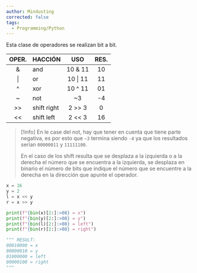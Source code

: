 ```yaml
---
author: Mindusting
corrected: false
tags:
  - Programming/Python
---
```


Esta clase de operadores se realizan bit a bit.

| OPER. | HACCIÓN     | USO      | RES. |
|:-----:|:------------|:--------:|:----:|
|   &   | and         |  10 & 11 |  10  |
|  \|   | or          | 10 \| 11 |  11  |
|  \^   | xor         | 10 \^ 11 |  01  |
|  \~   | not         |    ~3    |  -4  |
|  >>   | shift right |  2 >> 3  |   0  |
|  <<   | shift left  |  2 << 3  |  16  |

>[!info]
>En le case del not, hay que tener en cuenta que tiene parte negativa, es por esto que `~3` termina siendo `-4` ya que los resultados serían `00000011` y `11111100`.
>
>En el caso de los shift resulta que se desplaza a la izquierda o a la derecha el número que se encuentra a la izquierda, se desplaza en binario el número de bits que indique el número que se encuentre a la derecha en la dirección que apunte el operador.

```python
x = 16
y = 2
l = x << y
r = x >> y

print(f"{bin(x)[2:]:>08} = x")
print(f"{bin(y)[2:]:>08} = y")
print(f"{bin(l)[2:]:>08} = left")
print(f"{bin(r)[2:]:>08} = right")

""" RESULT:
00010000 = x
00000010 = y
01000000 = left
00000100 = right
"""
```

